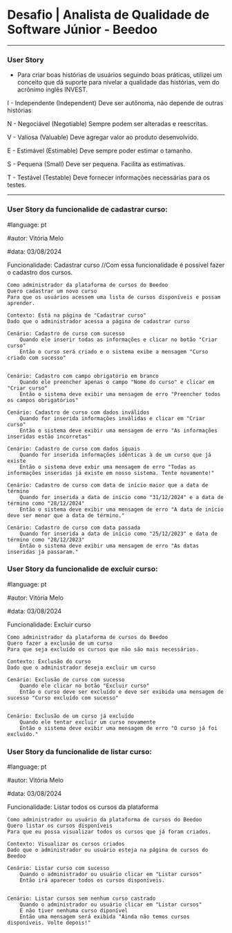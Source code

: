 # Desafio | Analista de Qualidade de Software Júnior - Beedoo
----
### User Story 
- Para criar boas histórias de usuários seguindo boas práticas, utilizei um conceito que dá suporte para nivelar a qualidade das histórias, vem do acrônimo inglês INVEST.

I - Independente (Independent)
Deve ser autônoma, não depende de outras histórias

N - Negociável (Negotiable)
Sempre podem ser alteradas e reescritas.

V - Valiosa (Valuable)
Deve agregar valor ao produto desenvolvido.

E - Estimável (Estimable)
Deve sempre poder estimar o tamanho.

S - Pequena (Small) 
Deve ser pequena. Facilita as estimativas. 

T - Testável (Testable)
Deve fornecer informações necessárias para os testes. 

---
### User Story da funcionalide de cadastrar curso: 
#language: pt

#autor: Vitória Melo

#data: 03/08/2024

Funcionalidade: Cadastrar curso 
//Com essa funcionalidade é possível fazer o cadastro dos cursos.

    Como administrador da plataforma de cursos do Beedoo
    Quero cadastrar um novo curso
    Para que os usuários acessem uma lista de cursos disponíveis e possam aprender. 

    Contexto: Está na página de "Cadastrar curso"
    Dado que o administrador acessa a página de cadastrar curso

    Cenário: Cadastro de curso com sucesso
        Quando ele inserir todas as informações e clicar no botão "Criar curso"
        Então o curso será criado e o sistema exibe a mensagem "Curso criado com sucesso"


    Cenário: Cadastro com campo obrigatório em branco
        Quando ele preencher apenas o campo "Nome do curso" e clicar em "Criar curso"
        Então o sistema deve exibir uma mensagem de erro "Preencher todos os campos obrigatórios" 

    Cenário: Cadastro de curso com dados inválidos
        Quando for inserida informações inválidas e clicar em "Criar curso"
        Então o sistema deve exibir uma mensagem de erro "As informações inseridas estão incorretas"

    Cenário: Cadastro de curso com dados iguais
        Quando for inserida informações idênticas à de um curso que já existe
        Então o sistema deve exbir uma mensagem de erro "Todas as informações inseridas já existe em nosso sistema. Tente novamente!"

    Cenário: Cadastro de curso com data de início maior que a data de término
        Quando for inserida a data de início como "31/12/2024" e a data de término como "28/12/2024"
        Então o sistema deve exibir uma mensagem de erro "A data de início deve ser menor que a data de término."

    Cenário: Cadastro de curso com data passada
        Quando for inserida a data de início como "25/12/2023" e data de término como "28/12/2023"
        Então o sistema deve exibir uma mensagem de erro "As datas inseridas já passaram." 

### User Story da funcionalide de excluir curso: 

#language: pt

#autor: Vitória Melo

#data: 03/08/2024

Funcionalidade: Excluir curso

    Como administrador da plataforma de cursos do Beedoo
    Quero fazer a exclusão de um curso
    Para que seja excluído os cursos que não são mais necessários.
    
    Contexto: Exclusão do curso
    Dado que o administrador deseja excluir um curso

    Cenário: Exclusão de curso com sucesso
        Quando ele clicar no botão "Excluir curso"
        Então o curso deve ser excluído e deve ser exibida uma mensagem de sucesso "Curso excluído com sucesso"


    Cenário: Exclusão de um curso já excluído 
        Quando ele tentar excluir um curso novamente
        Então o sistema deve exibir uma mensagem de erro "O curso já foi excluído."

### User Story da funcionalide de listar curso: 

#language: pt

#autor: Vitória Melo

#data: 03/08/2024


Funcionalidade: Listar todos os cursos da plataforma

    Como administrador ou usuário da plataforma de cursos do Beedoo
    Quero listar os cursos disponíveis 
    Para que eu possa visualizar todos os cursos que já foram criados.
     
    Contexto: Visualizar os cursos criados
    Dado que o administrador ou usuário esteja na página de cursos do Beedoo

    Cenário: Listar curso com sucesso
        Quando o administrador ou usuário clicar em "Listar cursos" 
        Então irá aparecer todos os cursos disponíveis. 

    
    Cenário: Listar cursos sem nenhum curso castrado
        Quando o administrador ou usuário clicar em "Listar cursos"
        E não tiver nenhuma curso diponível 
        Então uma mensagem será exibida "Ainda não temos cursos disponíveis. Volte depois!"
